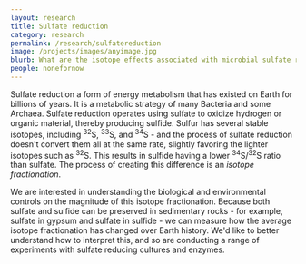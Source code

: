 ```yaml
---
layout: research
title: Sulfate reduction
category: research
permalink: /research/sulfatereduction
image: /projects/images/anyimage.jpg
blurb: What are the isotope effects associated with microbial sulfate reduction?
people: nonefornow
---
```


Sulfate reduction a form of energy metabolism that has existed on Earth for billions of years. It is a metabolic strategy of many Bacteria and some Archaea. Sulfate reduction operates using sulfate to oxidize hydrogen or organic material, thereby producing sulfide. Sulfur has several stable isotopes, including <sup>32</sup>S, <sup>33</sup>S, and <sup>34</sup>S - and the process of sulfate reduction doesn't convert them all at the same rate, slightly favoring the lighter isotopes such as <sup>32</sup>S. This results in sulfide having a lower <sup>34</sup>S/<sup>32</sup>S ratio than sulfate. The process of creating this difference is an _isotope fractionation_. 

We are interested in understanding the biological and environmental controls on the magnitude of this isotope fractionation. Because both sulfate and sulfide can be preserved in sedimentary rocks - for example, sulfate in gypsum and sulfate in sulfide - we can measure how the average isotope fractionation has changed over Earth history. We'd like to better understand how to interpret this, and so are conducting a range of experiments with sulfate reducing cultures and enzymes.